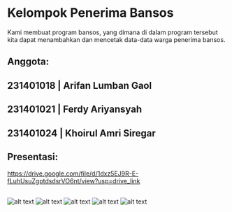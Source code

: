 # Kelompok Penerima Bansos
Kami membuat program bansos, yang dimana di dalam program tersebut kita dapat menambahkan dan mencetak data-data warga penerima bansos.

## Anggota:
## 231401018 | Arifan Lumban Gaol
## 231401021 | Ferdy Ariyansyah
## 231401024 | Khoirul Amri Siregar
##
## Presentasi:
https://drive.google.com/file/d/1dxz5EJ9R-E-fLuhUsuZgptdsdsrVO6nt/view?usp=drive_link
##
![alt text](https://drive.google.com/file/d/1dxz5EJ9R-E-fLuhUsuZgptdsdsrVO6nt/view?usp=drive_link?raw=true)
![alt text](?raw=true)
![alt text](?raw=true)
![alt text](?raw=true)
![alt text](?raw=true)
